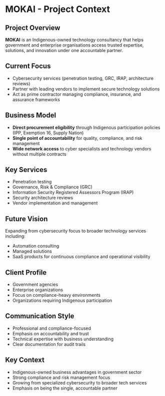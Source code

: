 # MOKAI - Project Context

## Project Overview
**MOKAI** is an Indigenous-owned technology consultancy that helps government and enterprise organisations access trusted expertise, solutions, and innovation under one accountable partner.

## Current Focus
- Cybersecurity services (penetration testing, GRC, IRAP, architecture reviews)
- Partner with leading vendors to implement secure technology solutions
- Act as prime contractor managing compliance, insurance, and assurance frameworks

## Business Model
- **Direct procurement eligibility** through Indigenous participation policies (IPP, Exemption 16, Supply Nation)
- **Single point of accountability** for quality, compliance, and risk management
- **Wide network access** to cyber specialists and technology vendors without multiple contracts

## Key Services
- Penetration testing
- Governance, Risk & Compliance (GRC)
- Information Security Registered Assessors Program (IRAP)
- Security architecture reviews
- Vendor implementation and management

## Future Vision
Expanding from cybersecurity focus to broader technology services including:
- Automation consulting
- Managed solutions
- SaaS products for continuous compliance and operational visibility

## Client Profile
- Government agencies
- Enterprise organizations
- Focus on compliance-heavy environments
- Organizations requiring Indigenous participation

## Communication Style
- Professional and compliance-focused
- Emphasis on accountability and trust
- Technical expertise with business understanding
- Clear documentation for audit trails

## Key Context
- Indigenous-owned business advantages in government sector
- Strong compliance and risk management focus
- Growing from specialized cybersecurity to broader tech services
- Emphasis on being the single, accountable partner